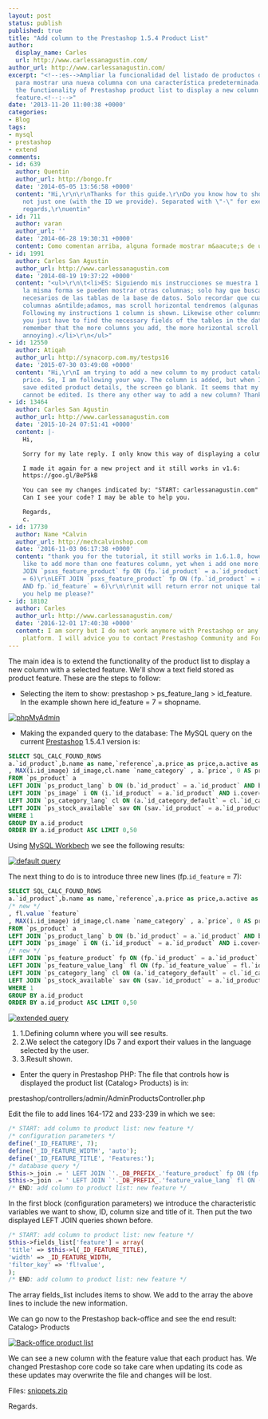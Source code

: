 ```yaml
---
layout: post
status: publish
published: true
title: "Add column to the Prestashop 1.5.4 Product List"
author:
  display_name: Carles
  url: http://www.carlessanagustin.com/
author_url: http://www.carlessanagustin.com/
excerpt: "<!--:es-->Ampliar la funcionalidad del listado de productos de Prestashop
  para mostrar una nueva columna con una característica predeterminada.<!--:--><!--:en-->Expand
  the functionality of Prestashop product list to display a new column with a default
  feature.<!--:-->"
date: '2013-11-20 11:00:38 +0000'
categories:
- Blog
tags:
- mysql
- prestashop
- extend
comments:
- id: 639
  author: Quentin
  author_url: http://bongo.fr
  date: '2014-05-05 13:56:58 +0000'
  content: "Hi,\r\n\r\nThanks for this guide.\r\nDo you know how to show all the features,
    not just one (with the ID we provide). Separated with \"-\" for exemple.\r\nBest
    regards,\r\nuentin"
- id: 711
  author: varan
  author_url: ''
  date: '2014-06-28 19:30:31 +0000'
  content: Como comentan arriba, alguna formade mostrar m&aacute;s de una o todas?
- id: 1991
  author: Carles San Agustin
  author_url: http://www.carlessanagustin.com
  date: '2014-08-19 19:37:22 +0000'
  content: "<ul>\r\n\t<li>ES: Siguiendo mis instrucciones se muestra 1 columna. De
    la misma forma se pueden mostrar otras columnas; solo hay que buscar los campos
    necesarios de las tablas de la base de datos. Solo recordar que cuantas m&aacute;s
    columnas a&ntilde;adamos, mas scroll horizontal tendremos (algunas veces molesto).</li>\r\n\t<li>EN:
    Following my instructions 1 column is shown. Likewise other columns can be displayed;
    you just have to find the necessary fields of the tables in the database. Just
    remember that the more columns you add, the more horizontal scroll you have (sometimes
    annoying).</li>\r\n</ul>"
- id: 12550
  author: Atiqah
  author_url: http://synacorp.com.my/testps16
  date: '2015-07-30 03:49:08 +0000'
  content: "Hi,\r\nI am trying to add a new column to my product catalog for wholesale
    price. So, I am following your way. The column is added, but when I'm trying to
    save edited product details, the screen go blank. It seems that my AdminProductsController.php
    cannot be edited. Is there any other way to add a new column? Thanks for help."
- id: 13464
  author: Carles San Agustin
  author_url: http://www.carlessanagustin.com
  date: '2015-10-24 07:51:41 +0000'
  content: |-
    Hi,

    Sorry for my late reply. I only know this way of displaying a column.

    I made it again for a new project and it still works in v1.6:
    https://goo.gl/BeP5kB

    You can see my changes indicated by: "START: carlessanagustin.com" and "END: carlessanagustin.com"
    Can I see your code? I may be able to help you.

    Regards,
    c.
- id: 17730
  author: Name *Calvin
  author_url: http://mechcalvinshop.com
  date: '2016-11-03 06:17:38 +0000'
  content: "thank you for the tutorial, it still works in 1.6.1.8, however i would
    like to add more than one features column, yet when i add one more line\r\n\r\nLEFT
    JOIN `psxs_feature_product` fp ON (fp.`id_product` = a.`id_product` AND fp.`id_feature`
    = 6)\r\nLEFT JOIN `psxs_feature_product` fp ON (fp.`id_product` = a.`id_product`
    AND fp.`id_feature` = 6)\r\n\r\nit will return error not unique table/alias: 'fp'\r\n\r\ncan
    you help me please?"
- id: 18102
  author: Carles
  author_url: http://www.carlessanagustin.com/
  date: '2016-12-01 17:40:38 +0000'
  content: I am sorry but I do not work anymore with Prestashop or any other ecommerce
    platform. I will advice you to contact Prestashop Community and Forum websites.
---
```

The main idea is to extend the functionality of the product list to display a new column with a selected feature. We'll show a text field stored as product feature. These are the steps to follow:

*   Selecting the item to show: prestashop > ps_feature_lang > id_feature. In the example shown here id_feature = 7 = shopname.

[![phpMyAdmin](/images/posts/2013/11/phpMyAdmin-300x238.png "phpMyAdmin")](/images/posts/2013/11/phpMyAdmin.png)

*   Making the expanded query to the database: The MySQL query on the current [Prestashop](http://www.prestashop.com/ "Prestashop") 1.5.4.1 version is:

```sql
SELECT SQL_CALC_FOUND_ROWS
a.`id_product`,b.name as name,`reference`,a.price as price,a.active as active
, MAX(i.id_image) id_image,cl.name `name_category` , a.`price`, 0 AS price_final, sav.`quantity` as sav_quantity, a.`active`
FROM `ps_product` a
LEFT JOIN `ps_product_lang` b ON (b.`id_product` = a.`id_product` AND b.`id_lang` = 1 AND b.`id_shop` = 1)
LEFT JOIN `ps_image` i ON (i.`id_product` = a.`id_product` AND i.cover=1)
LEFT JOIN `ps_category_lang` cl ON (a.`id_category_default` = cl.`id_category` AND b.`id_lang` = cl.`id_lang` AND cl.id_shop = 1)
LEFT JOIN `ps_stock_available` sav ON (sav.`id_product` = a.`id_product` AND sav.`id_product_attribute` = 0 AND sav.id_shop = 1 )
WHERE 1
GROUP BY a.id_product
ORDER BY a.id_product ASC LIMIT 0,50
```

Using [MySQL Workbech](http://www.mysql.com/products/workbench/ "MySQL Workbench") we see the following results:

[![default query](/images/posts/2013/11/Query-por-defecto-770x370.png "default query")](/images/posts/2013/11/Query-por-defecto.png)

The next thing to do is to introduce three new lines (fp.`id_feature` = 7):

```sql
SELECT SQL_CALC_FOUND_ROWS
a.`id_product`,b.name as name,`reference`,a.price as price,a.active as active
/* new */
, fl.value `feature`
, MAX(i.id_image) id_image,cl.name `name_category` , a.`price`, 0 AS price_final, sav.`quantity` as sav_quantity, a.`active`
FROM `ps_product` a
LEFT JOIN `ps_product_lang` b ON (b.`id_product` = a.`id_product` AND b.`id_lang` = 1 AND b.`id_shop` = 1)
LEFT JOIN `ps_image` i ON (i.`id_product` = a.`id_product` AND i.cover=1)
/* new */
LEFT JOIN `ps_feature_product` fp ON (fp.`id_product` = a.`id_product` AND fp.`id_feature` = 7)
LEFT JOIN `ps_feature_value_lang` fl ON (fp.`id_feature_value` = fl.`id_feature_value` AND b.`id_lang` = fl.`id_lang`)
LEFT JOIN `ps_category_lang` cl ON (a.`id_category_default` = cl.`id_category` AND b.`id_lang` = cl.`id_lang` AND cl.id_shop = 1)
LEFT JOIN `ps_stock_available` sav ON (sav.`id_product` = a.`id_product` AND sav.`id_product_attribute` = 0 AND sav.id_shop = 1 )
WHERE 1
GROUP BY a.id_product
ORDER BY a.id_product ASC LIMIT 0,50
```

[![extended query](/images/posts/2013/11/Query-retocada-1024x461.png "extended query")](/images/posts/2013/11/Query-retocada.png)

1.  1.Defining column where you will see results.
2.  2.We select the category IDs 7 and export their values ​​in the language selected by the user.
3.  3.Result shown.

*   Enter the query in Prestashop PHP: The file that controls how is displayed the product list (Catalog> Products) is in:

prestashop/controllers/admin/AdminProductsController.php

Edit the file to add lines 164-172 and 233-239 in which we see:

```php
/* START: add column to product list: new feature */
/* configuration parameters */
define('_ID_FEATURE', 7);
define('_ID_FEATURE_WIDTH', 'auto');
define('_ID_FEATURE_TITLE', 'Features:');
/* database query */
$this->_join .= ' LEFT JOIN `'._DB_PREFIX_.'feature_product` fp ON (fp.`id_product` = a.`id_product` AND fp.`id_feature` = '._ID_FEATURE.') ';
$this->_join .= ' LEFT JOIN `'._DB_PREFIX_.'feature_value_lang` fl ON (fp.`id_feature_value` = fl.`id_feature_value` AND b.`id_lang` = fl.`id_lang`) ';
/* END: add column to product list: new feature */
```

In the first block (configuration parameters) we introduce the characteristic variables we want to show, ID, column size and title of it. Then put the two displayed LEFT JOIN queries shown before.

```php
/* START: add column to product list: new feature */
$this->fields_list['feature'] = array(
'title' => $this->l(_ID_FEATURE_TITLE),
'width' => _ID_FEATURE_WIDTH,
'filter_key' => 'fl!value',
);
/* END: add column to product list: new feature */
```

The array fields_list includes items to show. We add to the array the above lines to include the new information.

We can go now to the Prestashop back-office and see the end result: Catalog> Products

[![Back-office product list](/images/posts/2013/11/Back-office-product-list.png "Back-office product list")](/images/posts/2013/11/Back-office-product-list.png)

We can see a new column with the feature value that each product has. We changed Prestashop core code so take care when updating its code as these updates may overwrite the file and changes will be lost.

Files: [snippets.zip](/images/posts/2013/11/snippets.zip)

Regards.
